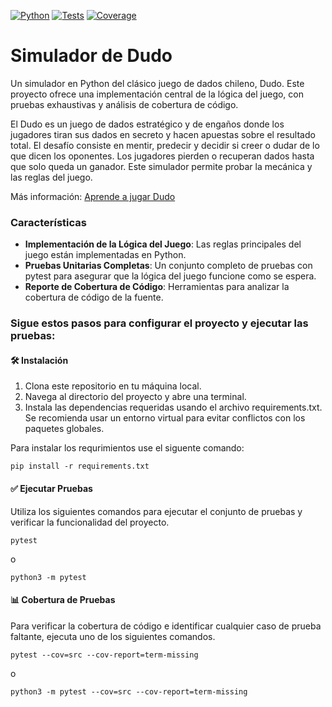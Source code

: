 [![Python](https://img.shields.io/badge/python-3.11+-blue.svg)](https://www.python.org/)
[![Tests](https://img.shields.io/badge/tests-passing-brightgreen)]()
[![Coverage](https://img.shields.io/badge/coverage-pytest%20--cov-green)]()
# **Simulador de Dudo**

Un simulador en Python del clásico juego de dados chileno, Dudo. Este proyecto ofrece una implementación central de la lógica del juego, con pruebas exhaustivas y análisis de cobertura de código.

El Dudo es un juego de dados estratégico y de engaños donde los jugadores tiran sus dados en secreto y hacen apuestas sobre el resultado total. El desafío consiste en mentir, predecir y decidir si creer o dudar de lo que dicen los oponentes. Los jugadores pierden o recuperan dados hasta que solo queda un ganador. Este simulador permite probar la mecánica y las reglas del juego.

Más información: [Aprende a jugar Dudo](https://www.donpichuncho.cl/aprende-a-jugar-dudo-en-cacho)
### **Características**

* **Implementación de la Lógica del Juego**: Las reglas principales del juego están implementadas en Python.  
* **Pruebas Unitarias Completas**: Un conjunto completo de pruebas con pytest para asegurar que la lógica del juego funcione como se espera.  
* **Reporte de Cobertura de Código**: Herramientas para analizar la cobertura de código de la fuente.


### Sigue estos pasos para configurar el proyecto y ejecutar las pruebas:

#### **🛠️ Instalación**

1. Clona este repositorio en tu máquina local.  
2. Navega al directorio del proyecto y abre una terminal.  
3. Instala las dependencias requeridas usando el archivo requirements.txt. Se recomienda usar un entorno virtual para evitar conflictos con los paquetes globales.

Para instalar los requrimientos use el siguente comando:
````
pip install -r requirements.txt
````
#### **✅ Ejecutar Pruebas**

Utiliza los siguientes comandos para ejecutar el conjunto de pruebas y verificar la funcionalidad del proyecto.
````
pytest
````
o
````
python3 -m pytest
````
#### **📊 Cobertura de Pruebas**

Para verificar la cobertura de código e identificar cualquier caso de prueba faltante, ejecuta uno de los siguientes comandos.
````
pytest --cov=src --cov-report=term-missing
````
o
````
python3 -m pytest --cov=src --cov-report=term-missing
````
